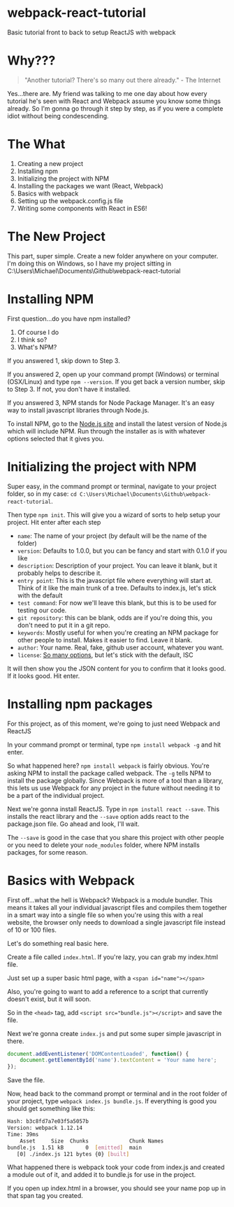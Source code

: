 # webpack-react-tutorial
Basic tutorial front to back to setup ReactJS with webpack

# Why???

> "Another tutorial?  There's so many out there already." - The Internet

Yes...there are.  My friend was talking to me one day about how every tutorial he's seen with React and Webpack assume you know some things already.  So I'm gonna go through it step by step, as if you were a complete idiot without being condescending.

# The What

1. Creating a new project
2. Installing npm
3. Initializing the project with NPM
4. Installing the packages we want (React, Webpack)
5. Basics with webpack
6. Setting up the webpack.config.js file
7. Writing some components with React in ES6!

# The New Project

This part, super simple.  Create a new folder anywhere on your computer.  I'm doing this on Windows, so I have my project sitting in C:\Users\Michael\Documents\Github\webpack-react-tutorial

# Installing NPM

First question...do you have npm installed?  

1. Of course I do
2. I think so?
3. What's NPM?

If you answered 1, skip down to Step 3.

If you answered 2, open up your command prompt (Windows) or terminal (OSX/Linux) and type `npm --version`.  If you get back a version number, skip to Step 3.  If not, you don't have it installed.

If you answered 3, NPM stands for Node Package Manager. It's an easy way to install javascript libraries through Node.js.

To install NPM, go to the [Node.js site](https://nodejs.org/en/) and install the latest version of Node.js which will include NPM.  Run through the installer as is with whatever options selected that it gives you.

# Initializing the project with NPM

Super easy, in the command prompt or terminal, navigate to your project folder, so in my case: `cd C:\Users\Michael\Documents\Github\webpack-react-tutorial`.

Then type `npm init`.  This will give you a wizard of sorts to help setup your project.  Hit enter after each step

- `name`: The name of your project (by default will be the name of the folder)
- `version`: Defaults to 1.0.0, but you can be fancy and start with 0.1.0 if you like
- `description`: Description of your project.  You can leave it blank, but it probably helps to describe it.
- `entry point`: This is the javascript file where everything will start at.  Think of it like the main trunk of a tree.  Defaults to index.js, let's stick with the default
- `test command`: For now we'll leave this blank, but this is to be used for testing our code.
- `git repository`: this can be blank, odds are if you're doing this, you don't need to put it in a git repo.
- `keywords`: Mostly useful for when you're creating an NPM package for other people to install.  Makes it easier to find.  Leave it blank.
- `author`: Your name.  Real, fake, github user account, whatever you want.
- `license`: [So many options](https://opensource.org/licenses/alphabetical), but let's stick with the default, ISC

It will then show you the JSON content for you to confirm that it looks good.  If it looks good.  Hit enter.

# Installing npm packages

For this project, as of this moment, we're going to just need Webpack and ReactJS

In your command prompt or terminal, type `npm install webpack -g` and hit enter.

So what happened here?  `npm install webpack` is fairly obvious.  You're asking NPM to install the package called webpack.  The `-g` tells NPM to install the package globally.  Since Webpack is more of a tool than a library, this lets us use Webpack for any project in the future without needing it to be a part of the individual project. 

Next we're gonna install ReactJS.  Type in `npm install react --save`.  This installs the react library and the `--save` option adds react to the package.json file.  Go ahead and look, I'll wait.

The `--save` is good in the case that you share this project with other people or you need to delete your `node_modules` folder, where NPM installs packages, for some reason.

# Basics with Webpack

First off...what the hell is Webpack?  Webpack is a module bundler.  This means it takes all your individual javascript files and compiles them together in a smart way into a single file so when you're using this with a real website, the browser only needs to download a single javascript file instead of 10 or 100 files.

Let's do something real basic here.

Create a file called `index.html`.  If you're lazy, you can grab my index.html file.

Just set up a super basic html page, with a `<span id="name"></span>`

Also, you're going to want to add a reference to a script that currently doesn't exist, but it will soon.

So in the `<head>` tag, add `<script src="bundle.js"></script>` and save the file.

Next we're gonna create `index.js` and put some super simple javascript in there.

```javascript
document.addEventListener('DOMContentLoaded', function() {
    document.getElementById('name').textContent = 'Your name here';
});
```

Save the file.

Now, head back to the command prompt or terminal and in the root folder of your project, type `webpack index.js bundle.js`.  If everything is good you should get something like this:

```bash
Hash: b3c8fd7a7e03f5a5057b
Version: webpack 1.12.14
Time: 39ms
    Asset     Size  Chunks             Chunk Names
bundle.js  1.51 kB       0  [emitted]  main
   [0] ./index.js 121 bytes {0} [built]
```

What happened there is webpack took your code from index.js and created a module out of it, and added it to bundle.js for use in the project.

If you open up index.html in a browser, you should see your name pop up in that span tag you created.